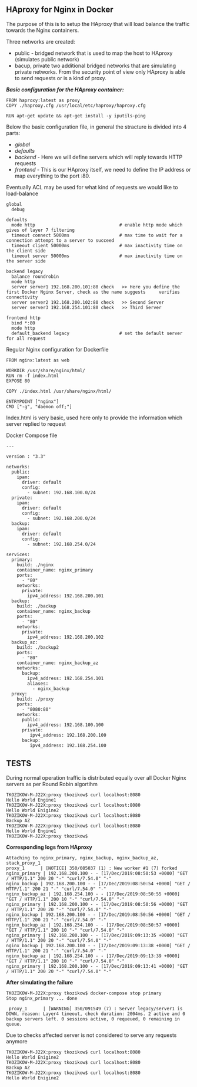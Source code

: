 <h2>HAproxy for Nginx in Docker</h2>

The purpose of this is to setup the HAproxy that will load balance the traffic towards the Nginx containers.

Three networks are created:

* public - bridged network that is used to map the host to HAproxy (simulates public network)
* bacup, private two additional bridged networks that are simulating private networks. From the security point of view only HAproxy is able to send requests or is a kind of proxy.


***Basic configuration for the HAproxy container:***

    FROM haproxy:latest as proxy
    COPY ./haproxy.cfg /usr/local/etc/haproxy/haproxy.cfg

    RUN apt-get update && apt-get install -y iputils-ping


Below the basic configuration file, in general the stracture is divided into 4 parts:

* _global_
* _defaults_
* _backend_ - Here we will define servers which will reply towards HTTP requests
* _frontend_ - This is our HAproxy itself, we need to define the IP address or map everything to the port :80. 

Eventually ACL may be used for what kind of requests we would like to load-balance

    global
      debug                                   

    defaults
      mode http                                # enable http mode which gives of layer 7 filtering
      timeout connect 5000ms                   # max time to wait for a connection attempt to a server to succeed
      timeout client 50000ms                   # max inactivity time on the client side
      timeout server 50000ms                   # max inactivity time on the server side

    backend legacy
      balance roundrobin
      mode http
      server server1 192.168.200.101:80 check   >> Here you define the first Docker Nginx Server, check as the name suggests     verifies connectivity
      server server2 192.168.200.102:80 check   >> Second Server
      server server3 192.168.254.101:80 check   >> Third Server

    frontend http
      bind *:80
      mode http                          
      default_backend legacy                   # set the default server for all request
  


Regular Nginx configuration for Dockerfile

    FROM nginx:latest as web

    WORKDIR /usr/share/nginx/html/
    RUN rm -f index.html
    EXPOSE 80

    COPY ./index.html /usr/share/nginx/html/

    ENTRYPOINT ["nginx"]
    CMD ["-g", "daemon off;"]

Index.html is very basic, used here only to provide the information which server replied to request


Docker Compose file

    ---

    version : "3.3"

    networks:
      public:
        ipam:
          driver: default
          config:
            - subnet: 192.168.100.0/24
      private:
        ipam:
          driver: default
          config:
            - subnet: 192.168.200.0/24
      backup:
        ipam:
          driver: default
          config:
            - subnet: 192.168.254.0/24

    services:
      primary:
        build: ./nginx
        container_name: nginx_primary
        ports:
          - "80"
        networks:
          private:
            ipv4_address: 192.168.200.101
      backup:
        build: ./backup
        container_name: nginx_backup
        ports:
          - "80"
        networks:
          private:
            ipv4_address: 192.168.200.102
      backup_az:
        build: ./backup2
        ports:
          - "80"
        container_name: nginx_backup_az
        networks:
          backup:
            ipv4_address: 192.168.254.101
            aliases: 
              - nginx_backup
      proxy: 
        build: ./proxy
        ports:
          - "8080:80"
        networks:
          public:
            ipv4_address: 192.168.100.100
          private:
             ipv4_address: 192.168.200.100
          backup:
             ipv4_address: 192.168.254.100


<h2> TESTS </h2>

During normal operation traffic is distributed equally over all Docker Nginx servers as per Round Robin algortihm
  
    TKOZIKOW-M-J22X:proxy tkozikow$ curl localhost:8080
    Hello World Engine1
    TKOZIKOW-M-J22X:proxy tkozikow$ curl localhost:8080
    Hello World Enigine2
    TKOZIKOW-M-J22X:proxy tkozikow$ curl localhost:8080
    Backup AZ
    TKOZIKOW-M-J22X:proxy tkozikow$ curl localhost:8080
    Hello World Engine1
    TKOZIKOW-M-J22X:proxy tkozikow$ 


__Corresponding logs from HAproxy__

    Attaching to nginx_primary, nginx_backup, nginx_backup_az, stack_proxy_1
    proxy_1      | [NOTICE] 350/085037 (1) : New worker #1 (7) forked
    nginx_primary | 192.168.200.100 - - [17/Dec/2019:08:50:53 +0000] "GET / HTTP/1.1" 200 20 "-" "curl/7.54.0" "-"
    nginx_backup | 192.168.200.100 - - [17/Dec/2019:08:50:54 +0000] "GET / HTTP/1.1" 200 21 "-" "curl/7.54.0" "-"
    nginx_backup_az | 192.168.254.100 - - [17/Dec/2019:08:50:55 +0000] "GET / HTTP/1.1" 200 10 "-" "curl/7.54.0" "-"
    nginx_primary | 192.168.200.100 - - [17/Dec/2019:08:50:56 +0000] "GET / HTTP/1.1" 200 20 "-" "curl/7.54.0" "-"
    nginx_backup | 192.168.200.100 - - [17/Dec/2019:08:50:56 +0000] "GET / HTTP/1.1" 200 21 "-" "curl/7.54.0" "-"
    nginx_backup_az | 192.168.254.100 - - [17/Dec/2019:08:50:57 +0000] "GET / HTTP/1.1" 200 10 "-" "curl/7.54.0" "-"
    nginx_primary | 192.168.200.100 - - [17/Dec/2019:09:13:35 +0000] "GET / HTTP/1.1" 200 20 "-" "curl/7.54.0" "-"
    nginx_backup | 192.168.200.100 - - [17/Dec/2019:09:13:38 +0000] "GET / HTTP/1.1" 200 21 "-" "curl/7.54.0" "-"
    nginx_backup_az | 192.168.254.100 - - [17/Dec/2019:09:13:39 +0000] "GET / HTTP/1.1" 200 10 "-" "curl/7.54.0" "-"
    nginx_primary | 192.168.200.100 - - [17/Dec/2019:09:13:41 +0000] "GET / HTTP/1.1" 200 20 "-" "curl/7.54.0" "-"

__After simulating the failure__

    TKOZIKOW-M-J22X:proxy tkozikow$ docker-compose stop primary
    Stop nginx_primary ... done

     proxy_1      | [WARNING] 350/091549 (7) : Server legacy/server1 is DOWN, reason: Layer4 timeout, check duration: 2004ms. 2 active and 0 backup servers left. 0 sessions active, 0 requeued, 0 remaining in queue.

Due to checks affected server is not considered to serve any requests anymore

    TKOZIKOW-M-J22X:proxy tkozikow$ curl localhost:8080
    Hello World Enigine2
    TKOZIKOW-M-J22X:proxy tkozikow$ curl localhost:8080
    Backup AZ
    TKOZIKOW-M-J22X:proxy tkozikow$ curl localhost:8080
    Hello World Enigine2


